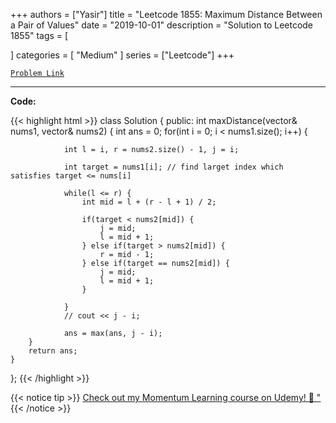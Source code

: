 
+++
authors = ["Yasir"]
title = "Leetcode 1855: Maximum Distance Between a Pair of Values"
date = "2019-10-01"
description = "Solution to Leetcode 1855"
tags = [
    
]
categories = [
    "Medium"
]
series = ["Leetcode"]
+++



[`Problem Link`](https://leetcode.com/problems/maximum-distance-between-a-pair-of-values/description/)

---

**Code:**

{{< highlight html >}}
class Solution {
public:
    int maxDistance(vector<int>& nums1, vector<int>& nums2) {
        int ans = 0;
        for(int i = 0; i < nums1.size(); i++) {
                
                int l = i, r = nums2.size() - 1, j = i;

                int target = nums1[i]; // find larget index which satisfies target <= nums[i]
            
                while(l <= r) {
                    int mid = l + (r - l + 1) / 2;
                    
                    if(target < nums2[mid]) {
                        j = mid;
                        l = mid + 1;
                    } else if(target > nums2[mid]) {
                        r = mid - 1;
                    } else if(target == nums2[mid]) {
                        j = mid;
                        l = mid + 1;
                    }

                }
                // cout << j - i;
                
                ans = max(ans, j - i);
        }
        return ans;
    }
};
{{< /highlight >}}


{{< notice tip >}}
[Check out my Momentum Learning course on Udemy! 🚀 "](https://www.udemy.com/course/blind-75-the-data-structures-and-algorithms-essentials/)
{{< /notice >}}

